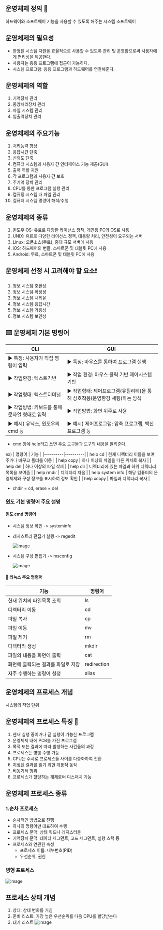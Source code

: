 ## 운영체제 정의 🔰

하드웨어와 소프트웨어 기능을 사용할 수 있도록 해주는 시스템 소프트웨어

## 운영체제의 필요성

- 한정된 시스템 자원을 효율적으로 사용할 수 있도록 관리 및 운영함으로써 사용자에게 편리성을 제공한다.
- 사용자는 응용 프로그램에 접근이 가능하다.
- 시스템 프로그램: 응용 프로그램과 하드웨어를 연결해준다.

## 운영체제의 역할

1. 기억장치 관리
2. 중앙처리장치 관리
3. 파일 시스템 관리
4. 입출력장치 관리

## 운영체제의 주요기능

1. 처리능력 향상
2. 응답시간 단축
3. 신뢰도 단축
4. 컴퓨터 시스템과 사용자 간 인터페이스 기능 제공(GUI)
5. 출력 역할 지원
6. 각 프로그램과 사용자 간 보호
7. 주기억 장치 관리
8. CPU를 통한 프로그램 실행 관리
9. 컴퓨팅 시스템 내 파일 관리
10. 컴퓨터 시스템 명령어 해석/수행

## 운영체제의 종류

1. 윈도우 OS: 유료로 다양한 라이선스 정책, 개인용 PC의 OS로 사용
2. UNIX: 유료로 다양한 라이선스 정책, 대용량 처리, 안전성이 요구되는 서버
3. Linux: 오픈소스(무료), 중대 규모 서버에 사용 
4. iOS: 하드웨어의 번들, 스마트폰 및 태블릿 PC에 사용
5. Android: 무료, 스마트폰 및 태블릿 PC에 사용

## 운영체제 선정 시 고려해야 할 요소❗
1. 정보 시스템 호환성
2. 정보 시스템 확장성
3. 정보 시스템 처리율
4. 정보 시스템 응답시간
5. 정보 시스템 가용성
6. 정보 시스템 보안성

## ⌨️ 운영체제 기본 명령어 

| **CLI** | **GUI** |
|----------|----------|
| ▶  특징: 사용자가 직접 명령어 입력       | ▶  특징: 마우스를 통하여 프로그램 실행        |
| ▶  작업환경: 텍스트기반       | ▶  작업 환경: 마우스 클릭 기반 제어시스템 기반        |
| ▶  작업형태: 텍스트터미널       | ▶  작업형태: 제어프로그램(유틸리티)을 통해 상호작용(운영환경 세팅)하는 방식        |
| ▶  작업방법: 키보드를 통해 문자열 형태로 입력       | ▶  작업방법: 화면 위주로 사용        |
| ▶  예시) 유닉스, 윈도우의 cmd 등       | ▶  예시) 제어프로그램: 압축 프로그램, 백신 프로그램 등       |

- cmd 창에 help라고 쓰면 주요 도구들과 도구의 내용을 알려준다.

ex)
| 명령어 | 기능 |
|----------|----------|
| help cd       | 현재 디렉터리 이름을 보여주거나 바꾸고 폴더를 이동 |
| help copy       | 하나 이상의 파일을 다른 위치로 복사        |
| help del       | 하나 이상의 파일 삭제        |
| help dir       | 디렉터리에 있는 파일과 하위 디렉터리 목록을 보여줌        |
| help rmdir       | 디렉터리 지움        |
| help system info       | 해당 컴퓨터의 운영체제와 구성 정보를 표시하여 정보 확인        |
| help xcopy       | 파일과 디랙터리 복사        |

- chdir = cd, erase = del
  
### 윈도 기본 명령어 주요 설명
#### 윈도 cmd 명령어

- 시스템 정보 확인 -> systeminfo
- 레지스트리 편집기 실행 -> regedit
  
  ![image](https://github.com/user-attachments/assets/6057b7ba-b0f4-4030-9373-3f38447031b3)

- 시스템 구성 편집기 -> msconfig
  
  ![image](https://github.com/user-attachments/assets/a9703f28-d2de-4c1f-9797-c2c1e101b073)


#### 📙 리눅스 주요 명령어

| 기능 | 명령어 |
|----------|----------|
| 현재 위치의 파일목록 조회 | ls |
| 디렉터리 이동 | cd |
| 파일 복사 | cp |
| 파일 이동 | mv |
| 파일 제거 | rm |
| 디렉터리 생성 | mkdir |
| 파일의 내용을 화면에 출력 | cat |
| 화면에 출력되는 결과를 파일로 저장 | redirection |
| 자주 수행하는 명령어 설정 | alias |

## 운영체제의 프로세스 개념

시스템의 작업 단위

## 운영체제의 프로세스 특징 📒

1. 현재 실행 중이거나 곧 실행이 가능한 프로그램
2. 운영체제 내에 PCB를 가진 프로그램
3. 목적 또는 결과에 따라 발생하는 사건들의 과정
4. 프로세스는 병행 수행 가능
5. CPU는 수시로 프로세스들 사이를 다중화하여 전환
6. 지정된 결과를 얻기 위한 계통적 동작
7. 비동기적 행위
8. 프로세스가 할당하는 개체로써 디스패치 가능

## 운영체제 프로세스 종류

### 1.순차 프로세스

- 순차적인 방법으로 진행
- 하나의 명령어만 대표하여 수행
- 프로세스 문맥: 상태 워드나 레지스터들
- 기억장치 문맥: 데이터 세그먼트, 코드 세그먼트, 실행 스택 등
- 프로세스와 연관된 속성
  - 프로세스 이름: 내부번호(PID)
  - 우선순위, 권한

### 병행 프로세스
![image](https://github.com/user-attachments/assets/4a9948be-8454-45b8-ad98-b3a418dbe04f)

## 프로세스 상태 개념

1. 상태: 상태 변화를 거침
2. 준비 리스트: 가장 높은 우선순위를 다음 CPU를 할당받는다
3. 대기 리스트
![image](https://github.com/user-attachments/assets/206213b3-bdaf-4ed2-92bd-9ec5e35f77ea)

